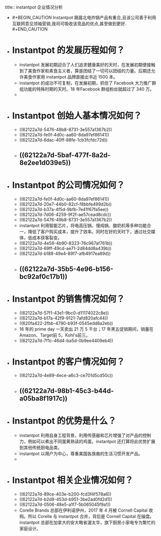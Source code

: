 title:: instantpot 企业情况分析

- #+BEGIN_CAUTION
  Instantpot 跟晨北电炸锅产品有重合,且该公司善于利用互联网意见领袖营销,我司可吸收该竞品的优点,甚至做到更好.
  #+END_CAUTION
- # Instantpot 的发展历程如何？
	- instantpot 发展初期迎合了人们追求健康美好的天时，在发展初期便接触到了美食作家和素食主义者，算是团结了一切可以团结的力量。后期还允许美食作家用 instantpot 品牌直接出书近 1500 本。
	- instantpot 的成功不可复制，在发展初期，抓住了 Facebook 大力推广群组功能的特殊时期的天时。18 年Facebook 群组粉丝就超过了 340 万。
	-
- # Instantpot 创始人基本情况如何？
	- ((62122a7d-5476-49b8-8731-3e557a1367b2))
	- ((62122a7d-fe0f-4d0c-aa60-8da97ef86141))
	- ((62122a7d-6dac-40ff-88fe-1cb3fcfdc72d))
	- ((62122a7d-5baf-477f-8a2d-8e2ee1d039e5))
		-
- # Instantpot 的公司情况如何？
	- ((62122a7d-fe0f-4d0c-aa60-8da97ef86141))
	- ((62122a7d-20e7-44b0-82cf-f8bbfe499d2b))
	- ((62122a7d-b37a-4f5d-9bfb-7e41f67fa5ee))
	- ((62122a7d-7d06-4259-9f2f-ae57cead8cdc))
	- ((62122a7d-5476-49b8-8731-3e557a1367b2))
	- instantpot 利用智能芯片，将电高压锅、慢炖锅、酸奶机等多种功能合一，降低了客户购买成本，提升了效率。同时在好的天时下，通过社交媒体，低成本获客裂变。
	- ((62122a7d-4e56-4b90-8323-76c967af761b))
	- ((62122a7d-69ff-49cd-ae71-2d84dd8a439b))
	- ((62122a7d-b188-49e4-89f7-afb4917ea89d))
	- ((62122a7d-35b5-4e96-b156-bc92af0c17b1))
		-
- # Instantpot 的销售情况如何？
	- ((62122a7d-57f1-43e1-9bc0-d11174022c8e))
	- ((62122a7d-b17a-42f9-9121-7afd820afc44))
	- ((620fa422-2fbb-4790-b93f-0545edd8a2eb))
	- 16 年的 prime day 一天卖出 21 万 5 千台；17 年黑五促销期间，销量在Amazon、Target前 5，Kohl's前三。
	- ((62122a7d-7f1c-46d4-ba5d-0b9ee4409eb4))
- # Instantpot 的客户情况如何？
	- ((62122a7d-4e89-4ece-a6c3-ce701d5cd50c))
	- ((62122a7d-98b1-45c3-b44d-a05ba8f1917c))
		-
- # Instantpot 的优势是什么？
	- instantpot 利用自身工程背景，利用传感器和芯片增强了对产品的控制力，例如可以煮出不同蛋黄熟读的鸡蛋。instantpot 还打算将此优势扩展到其他传统厨电品类。
	- instantpot 以用户为中心，尊重美国各族裔的生活习惯开发产品。
	-
- # Instantpot 相关企业情况如何？
	- ((62122a7d-89ce-403e-b200-fcd3f4f578a6))
	- ((62122a7d-b2d9-453d-b951-3be2ad0fd2d1))
	- ((62122a7d-0506-48e5-a1f7-5b065045f9a1))
	- Corelle Brands 总部在伊利诺伊州，2017 年 4 月被 Cornell Capital 收购。所以 Corelle 与 instantpot 合并，背后是 Cornell Capital 在操盘。instantpot 总部在加拿大的安大略省渥太华，旗下厨房小家电专为繁忙的家庭设计。